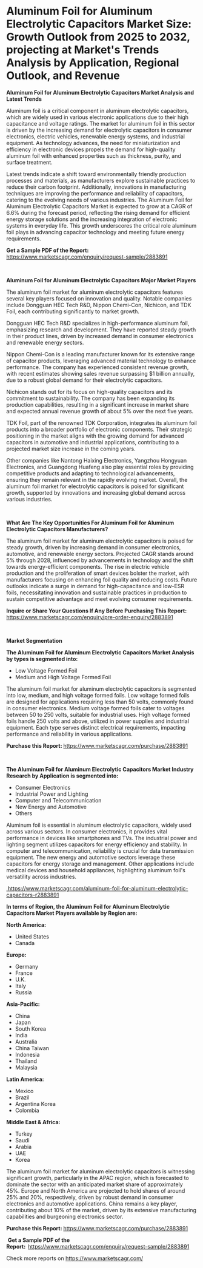 <p><h1>Aluminum Foil for Aluminum Electrolytic Capacitors Market Size: Growth Outlook from 2025 to 2032, projecting at Market's Trends Analysis by Application, Regional Outlook, and Revenue</h1></p><p><strong>Aluminum Foil for Aluminum Electrolytic Capacitors Market Analysis and Latest Trends</strong></p>
<p><p>Aluminum foil is a critical component in aluminum electrolytic capacitors, which are widely used in various electronic applications due to their high capacitance and voltage ratings. The market for aluminum foil in this sector is driven by the increasing demand for electrolytic capacitors in consumer electronics, electric vehicles, renewable energy systems, and industrial equipment. As technology advances, the need for miniaturization and efficiency in electronic devices propels the demand for high-quality aluminum foil with enhanced properties such as thickness, purity, and surface treatment.</p><p>Latest trends indicate a shift toward environmentally friendly production processes and materials, as manufacturers explore sustainable practices to reduce their carbon footprint. Additionally, innovations in manufacturing techniques are improving the performance and reliability of capacitors, catering to the evolving needs of various industries. The Aluminum Foil for Aluminum Electrolytic Capacitors Market is expected to grow at a CAGR of 6.6% during the forecast period, reflecting the rising demand for efficient energy storage solutions and the increasing integration of electronic systems in everyday life. This growth underscores the critical role aluminum foil plays in advancing capacitor technology and meeting future energy requirements.</p></p>
<p><strong>Get a Sample PDF of the Report:&nbsp;</strong> <a href="https://www.marketscagr.com/enquiry/request-sample/2883891?utm_campaign=2998&utm_medium=2&utm_source=Github&utm_content=ia&utm_term=13032025&utm_id=aluminum-foil-for-aluminum-electrolytic-capacitors">https://www.marketscagr.com/enquiry/request-sample/2883891</a></p>
<p>&nbsp;</p>
<p><strong>Aluminum Foil for Aluminum Electrolytic Capacitors Major Market Players</strong></p>
<p><p>The aluminum foil market for aluminum electrolytic capacitors features several key players focused on innovation and quality. Notable companies include Dongguan HEC Tech R&D, Nippon Chemi-Con, Nichicon, and TDK Foil, each contributing significantly to market growth.</p><p>Dongguan HEC Tech R&D specializes in high-performance aluminum foil, emphasizing research and development. They have reported steady growth in their product lines, driven by increased demand in consumer electronics and renewable energy sectors.</p><p>Nippon Chemi-Con is a leading manufacturer known for its extensive range of capacitor products, leveraging advanced material technology to enhance performance. The company has experienced consistent revenue growth, with recent estimates showing sales revenue surpassing $1 billion annually, due to a robust global demand for their electrolytic capacitors.</p><p>Nichicon stands out for its focus on high-quality capacitors and its commitment to sustainability. The company has been expanding its production capabilities, resulting in a significant increase in market share and expected annual revenue growth of about 5% over the next five years.</p><p>TDK Foil, part of the renowned TDK Corporation, integrates its aluminum foil products into a broader portfolio of electronic components. Their strategic positioning in the market aligns with the growing demand for advanced capacitors in automotive and industrial applications, contributing to a projected market size increase in the coming years.</p><p>Other companies like Nantong Haixing Electronics, Yangzhou Hongyuan Electronics, and Guangdong Huafeng also play essential roles by providing competitive products and adapting to technological advancements, ensuring they remain relevant in the rapidly evolving market. Overall, the aluminum foil market for electrolytic capacitors is poised for significant growth, supported by innovations and increasing global demand across various industries.</p></p>
<p>&nbsp;</p>
<p><strong>What Are The Key Opportunities For Aluminum Foil for Aluminum Electrolytic Capacitors Manufacturers?</strong></p>
<p><p>The aluminum foil market for aluminum electrolytic capacitors is poised for steady growth, driven by increasing demand in consumer electronics, automotive, and renewable energy sectors. Projected CAGR stands around 5% through 2028, influenced by advancements in technology and the shift towards energy-efficient components. The rise in electric vehicle production and the proliferation of smart devices bolster the market, with manufacturers focusing on enhancing foil quality and reducing costs. Future outlooks indicate a surge in demand for high-capacitance and low-ESR foils, necessitating innovation and sustainable practices in production to sustain competitive advantage and meet evolving consumer requirements.</p></p>
<p><strong>Inquire or Share Your Questions If Any Before Purchasing This Report:</strong> <a href="https://www.marketscagr.com/enquiry/pre-order-enquiry/2883891?utm_campaign=2998&utm_medium=2&utm_source=Github&utm_content=ia&utm_term=13032025&utm_id=aluminum-foil-for-aluminum-electrolytic-capacitors">https://www.marketscagr.com/enquiry/pre-order-enquiry/2883891</a></p>
<p>&nbsp;</p>
<p><strong>Market Segmentation</strong></p>
<p><strong>The Aluminum Foil for Aluminum Electrolytic Capacitors Market Analysis by types is segmented into:</strong></p>
<p><ul><li>Low Voltage Formed Foil</li><li>Medium and High Voltage Formed Foil</li></ul></p>
<p><p>The aluminum foil market for aluminum electrolytic capacitors is segmented into low, medium, and high voltage formed foils. Low voltage formed foils are designed for applications requiring less than 50 volts, commonly found in consumer electronics. Medium voltage formed foils cater to voltages between 50 to 250 volts, suitable for industrial uses. High voltage formed foils handle 250 volts and above, utilized in power supplies and industrial equipment. Each type serves distinct electrical requirements, impacting performance and reliability in various applications.</p></p>
<p><strong>Purchase this Report:&nbsp;</strong><a href="https://www.marketscagr.com/purchase/2883891?utm_campaign=2998&utm_medium=2&utm_source=Github&utm_content=ia&utm_term=13032025&utm_id=aluminum-foil-for-aluminum-electrolytic-capacitors">https://www.marketscagr.com/purchase/2883891</a></p>
<p>&nbsp;</p>
<p><strong>The Aluminum Foil for Aluminum Electrolytic Capacitors Market Industry Research by Application is segmented into:</strong></p>
<p><ul><li>Consumer Electronics</li><li>Industrial Power and Lighting</li><li>Computer and Telecommunication</li><li>New Energy and Automotive</li><li>Others</li></ul></p>
<p><p>Aluminum foil is essential in aluminum electrolytic capacitors, widely used across various sectors. In consumer electronics, it provides vital performance in devices like smartphones and TVs. The industrial power and lighting segment utilizes capacitors for energy efficiency and stability. In computer and telecommunication, reliability is crucial for data transmission equipment. The new energy and automotive sectors leverage these capacitors for energy storage and management. Other applications include medical devices and household appliances, highlighting aluminum foil's versatility across industries.</p></p>
<p><a href="https://www.marketscagr.com/aluminum-foil-for-aluminum-electrolytic-capacitors-r2883891?utm_campaign=2998&utm_medium=2&utm_source=Github&utm_content=ia&utm_term=13032025&utm_id=aluminum-foil-for-aluminum-electrolytic-capacitors">&nbsp;https://www.marketscagr.com/aluminum-foil-for-aluminum-electrolytic-capacitors-r2883891</a></p>
<p><strong>In terms of Region, the Aluminum Foil for Aluminum Electrolytic Capacitors Market Players available by Region are:</strong></p>
<p>
    <p> <strong> North America: </strong>
        <ul>
            <li>United States</li>
            <li>Canada</li>
        </ul>
        </p> 
    <p> <strong> Europe: </strong>
        <ul>
            <li>Germany</li>
            <li>France</li>
            <li>U.K.</li>
            <li>Italy</li>
            <li>Russia</li>
        </ul>
        </p> 
    <p> <strong> Asia-Pacific: </strong>
        <ul>
            <li>China</li>
            <li>Japan</li>
            <li>South Korea</li>
            <li>India</li>
            <li>Australia</li>
            <li>China Taiwan</li>
            <li>Indonesia</li>
            <li>Thailand</li>
            <li>Malaysia</li>
        </ul>
        </p> 
    <p> <strong> Latin America: </strong>
        <ul>
            <li>Mexico</li>
            <li>Brazil</li>
            <li>Argentina Korea</li>
            <li>Colombia</li>
        </ul>
        </p> 
    <p> <strong> Middle East & Africa: </strong>
        <ul>
            <li>Turkey</li>
            <li>Saudi</li>
            <li>Arabia</li>
            <li>UAE</li>
            <li>Korea</li>
        </ul>
    </p>
    </p>
<p><p>The aluminum foil market for aluminum electrolytic capacitors is witnessing significant growth, particularly in the APAC region, which is forecasted to dominate the sector with an anticipated market share of approximately 45%. Europe and North America are projected to hold shares of around 25% and 20%, respectively, driven by robust demand in consumer electronics and automotive applications. China remains a key player, contributing about 10% of the market, driven by its extensive manufacturing capabilities and burgeoning electronics sector.</p></p>
<p><strong>Purchase this Report: </strong><a href="https://www.marketscagr.com/purchase/2883891?utm_campaign=2998&utm_medium=2&utm_source=Github&utm_content=ia&utm_term=13032025&utm_id=aluminum-foil-for-aluminum-electrolytic-capacitors">https://www.marketscagr.com/purchase/2883891</a></p>
<p>&nbsp;<strong>Get a Sample PDF of the Report:&nbsp;&nbsp;</strong><a href="https://www.marketscagr.com/enquiry/request-sample/2883891?utm_campaign=2998&utm_medium=2&utm_source=Github&utm_content=ia&utm_term=13032025&utm_id=aluminum-foil-for-aluminum-electrolytic-capacitors">https://www.marketscagr.com/enquiry/request-sample/2883891</a></p>
<p><strong></strong></p>
<p>Check more reports on <a href="https://www.marketscagr.com/?utm_campaign=2998&utm_medium=2&utm_source=Github&utm_content=ia&utm_term=13032025&utm_id=aluminum-foil-for-aluminum-electrolytic-capacitors">https://www.marketscagr.com/</a></p>